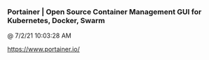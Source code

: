 ﻿

### Portainer | Open Source Container Management GUI for Kubernetes, Docker, Swarm
@ 7/2/21 10:03:28 AM

https://www.portainer.io/

